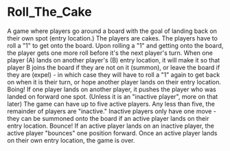 # Roll_The_Cake

A game where players go around a board with the goal of landing back on their own spot (entry location.)
The players are cakes.
The players have to roll a "1" to get onto the board. Upon rolling a "1" and getting onto the board, the player gets one more roll before it's the next player's turn.
When one player (A) lands on another player's (B) entry location, it will make it so that player B joins the board if they are not on it (summon), or leave the board if they are (expel) - in which case they will have to roll a "1" again to get back on when it is their turn, or hope another player lands on their entry location.
Boing! If one player lands on another player, it pushes the player who was landed on forward one spot. (Unless it is an "inactive player", more on that later)
The game can have up to five active players. Any less than five, the remainder of players are "inactive."
Inactive players only have one move - they can be summoned onto the board if an active player lands on their entry location.
Bounce! If an active player lands on an inactive player, the active player "bounces" one position forward.
Once an active player lands on their own entry location, the game is over.
